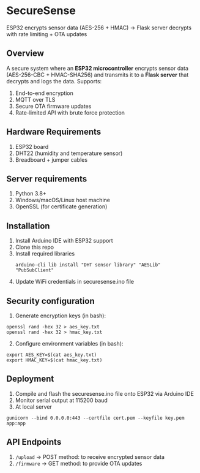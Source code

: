 # SecureSense
ESP32 encrypts sensor data (AES-256 + HMAC) → Flask server decrypts with rate limiting + OTA updates

## Overview
A secure system where an **ESP32 microcontroller** encrypts sensor data (AES-256-CBC + HMAC-SHA256) and transmits it to a **Flask server** that decrypts and logs the data. Supports:
1. End-to-end encryption
2. MQTT over TLS
3. Secure OTA firmware updates
4. Rate-limited API with brute force protection

## Hardware Requirements
1. ESP32 board
2. DHT22 (humidity and temperature sensor)
3. Breadboard + jumper cables

## Server requirements
1. Python 3.8+
2. Windows/macOS/Linux host machine
3. OpenSSL (for certificate generation)

## Installation
1. Install Arduino IDE with ESP32 support
2. Clone this repo
3. Install required libraries
   ```
   arduino-cli lib install "DHT sensor library" "AESLib" "PubSubClient"
   ```
4. Update WiFi credentials in securesense.ino file

## Security configuration
1. Generate encryption keys (in bash):
```
openssl rand -hex 32 > aes_key.txt
openssl rand -hex 32 > hmac_key.txt
```
2. Configure environment variables (in bash):
```
export AES_KEY=$(cat aes_key.txt)
export HMAC_KEY=$(cat hmac_key.txt)
```
## Deployment
1. Compile and flash the securesense.ino file onto ESP32 via Arduino IDE
2. Monitor serial output at 115200 baud
3. At local server 
```
gunicorn --bind 0.0.0.0:443 --certfile cert.pem --keyfile key.pem app:app
```

## API Endpoints
1. `/upload` → POST method: to receive encrypted sensor data
2. `/firmware` → GET method: to provide OTA updates

